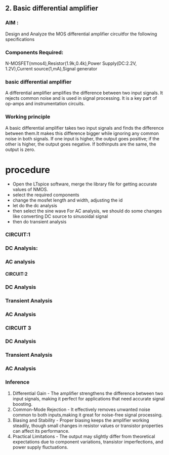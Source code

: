 ## 2. Basic differential amplifier

### AIM :


Design and Analyze the MOS differential amplifier circuitfor the following specifications

###  Components Required:

N-MOSFET(nmos4),Resistor(1.9k,0.4k),Power Supply(DC:2.2V, 1.2V),Current source(1,mA),Signal generator

### basic differential amplifier

A differential amplifier amplifies the difference between two input signals. It rejects common noise and is used in signal processing. It is a key part of op-amps and instrumentation
circuits.

### Working principle

A basic differential amplifier takes two input signals and finds the difference between them.It makes this difference bigger while ignoring any common noise in both signals. If one input is higher, the output goes positive; if the other is higher, the output goes negative. If bothinputs are the same, the output is zero.

# procedure

* Open the LTspice software, merge the library file for getting accurate values of NMOS.
* select the required components
* change the mosfet length and width, adjusting the id
* let do the dc analysis
* then select the sine wave For AC analysis, we should do some changes like converting DC source to sinusoidal signal
* then do transient analysis

### CIRCUIT:1



### DC Analysis:



### AC analysis



#### CIRCUIT:2 


### DC Analysis


### Transient Analysis


### AC Analysis


### CIRCUIT 3


### DC Analysis


### Transient Analysis


### AC Analysis


### Inference

1. Differential Gain - The amplifier strengthens the difference between two input signals, making it perfect for applications that need accurate signal boosting.
2. Common-Mode Rejection - It effectively removes unwanted noise common to both inputs,making it great for noise-free signal processing.
3. Biasing and Stability - Proper biasing keeps the amplifier working steadily, though small changes in resistor values or transistor properties can affect its performance.
4. Practical Limitations - The output may slightly differ from theoretical expectations due to component variations, transistor imperfections, and power supply fluctuations.

